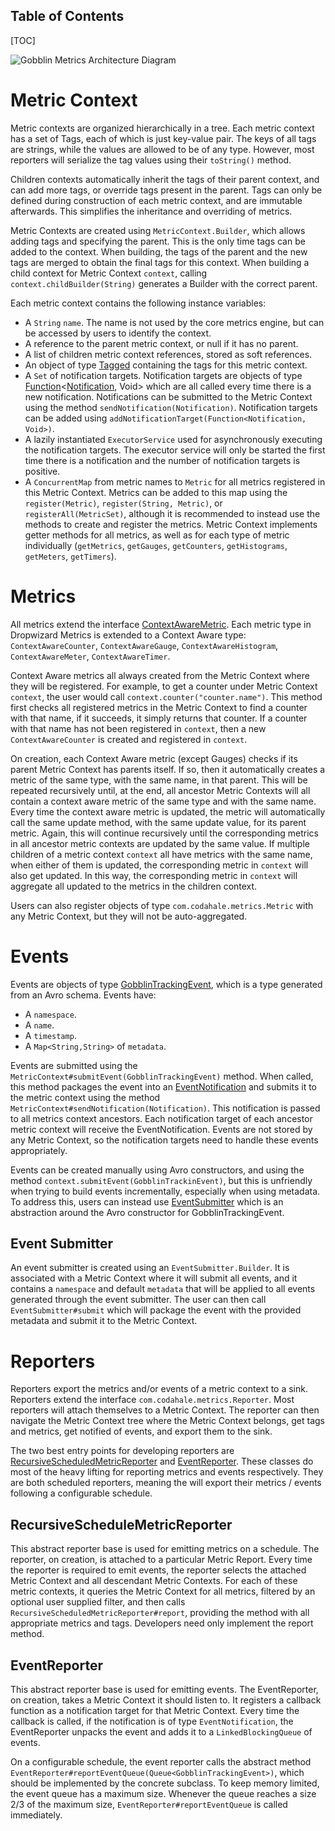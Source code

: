 Table of Contents
-----------------

[TOC]

![Gobblin Metrics Architecture Diagram](https://raw.githubusercontent.com/wiki/linkedin/gobblin/images/Gobblin-Metrics-Architecture.png)

Metric Context
==============

Metric contexts are organized hierarchically in a tree. Each metric context has a set of Tags, each of which is just key-value pair. The keys of all tags are strings, while the values are allowed to be of any type. However, most reporters will serialize the tag values using their `toString()` method.

Children contexts automatically inherit the tags of their parent context, and can add more tags, or override tags present in the parent. Tags can only be defined during construction of each metric context, and are immutable afterwards. This simplifies the inheritance and overriding of metrics. 

Metric Contexts are created using `MetricContext.Builder`, which allows adding tags and specifying the parent. This is the only time tags can be added to the context. When building, the tags of the parent and the new tags are merged to obtain the final tags for this context. When building a child context for Metric Context `context`, calling `context.childBuilder(String)` generates a Builder with the correct parent.

Each metric context contains the following instance variables:
* A `String` `name`. The name is not used by the core metrics engine, but can be accessed by users to identify the context.
* A reference to the parent metric context, or null if it has no parent.
* A list of children metric context references, stored as soft references.
* An object of type [Tagged](https://github.com/linkedin/gobblin/blob/master/gobblin-metrics/src/main/java/gobblin/metrics/Tagged.java) containing the tags for this metric context.
* A `Set` of notification targets. Notification targets are objects of type [Function](http://docs.guava-libraries.googlecode.com/git/javadoc/com/google/common/base/Function.html)<[Notification](https://github.com/linkedin/gobblin/blob/master/gobblin-metrics/src/main/java/gobblin/metrics/notification/Notification.java), Void> which are all called every time there is a new notification. Notifications can be submitted to the Metric Context using the method `sendNotification(Notification)`. Notification targets can be added using `addNotificationTarget(Function<Notification, Void>)`.
* A lazily instantiated `ExecutorService` used for asynchronously executing the notification targets. The executor service will only be started the first time there is a notification and the number of notification targets is positive.
* A `ConcurrentMap` from metric names to `Metric` for all metrics registered in this Metric Context. Metrics can be added to this map using the `register(Metric)`, `register(String, Metric)`, or `registerAll(MetricSet)`, although it is recommended to instead use the methods to create and register the metrics. Metric Context implements getter methods for all metrics, as well as for each type of metric individually (`getMetrics`, `getGauges`, `getCounters`, `getHistograms`, `getMeters`, `getTimers`).

Metrics
=======

All metrics extend the interface [ContextAwareMetric](https://github.com/linkedin/gobblin/blob/master/gobblin-metrics/src/main/java/gobblin/metrics/ContextAwareMetric.java). Each metric type in Dropwizard Metrics is extended to a Context Aware type: `ContextAwareCounter`, `ContextAwareGauge`, `ContextAwareHistogram`, `ContextAwareMeter`, `ContextAwareTimer`.

Context Aware metrics all always created from the Metric Context where they will be registered. For example, to get a counter under Metric Context `context`, the user would call `context.counter("counter.name")`. This method first checks all registered metrics in the Metric Context to find a counter with that name, if it succeeds, it simply returns that counter. If a counter with that name has not been registered in `context`, then a new `ContextAwareCounter` is created and registered in `context`.

On creation, each Context Aware metric (except Gauges) checks if its parent Metric Context has parents itself. If so, then it automatically creates a metric of the same type, with the same name, in that parent. This will be repeated recursively until, at the end, all ancestor Metric Contexts will all contain a context aware metric of the same type and with the same name. Every time the context aware metric is updated, the metric will automatically call the same update method, with the same update value, for its parent metric. Again, this will continue recursively until the corresponding metrics in all ancestor metric contexts are updated by the same value. If multiple children of a metric context `context` all have metrics with the same name, when either of them is updated, the corresponding metric in `context` will also get updated. In this way, the corresponding metric in `context` will aggregate all updated to the metrics in the children context.

Users can also register objects of type `com.codahale.metrics.Metric` with any Metric Context, but they will not be auto-aggregated.

Events
======

Events are objects of type [GobblinTrackingEvent](https://github.com/linkedin/gobblin/blob/master/gobblin-metrics/src/main/avro/GobblinTrackingEvent.avsc), which is a type generated from an Avro schema. Events have:
* A `namespace`.
* A `name`.
* A `timestamp`.
* A `Map<String,String>` of `metadata`.

Events are submitted using the `MetricContext#submitEvent(GobblinTrackingEvent)` method. When called, this method packages the event into an [EventNotification](https://github.com/linkedin/gobblin/blob/master/gobblin-metrics/src/main/java/gobblin/metrics/notification/EventNotification.java) and submits it to the metric context using the method `MetricContext#sendNotification(Notification)`. This notification is passed to all metrics context ancestors. Each notification target of each ancestor metric context will receive the EventNotification. Events are not stored by any Metric Context, so the notification targets need to handle these events appropriately.

Events can be created manually using Avro constructors, and using the method `context.submitEvent(GobblinTrackinEvent)`, but this is unfriendly when trying to build events incrementally, especially when using metadata. To address this, users can instead use [EventSubmitter](https://github.com/linkedin/gobblin/blob/master/gobblin-metrics/src/main/java/gobblin/metrics/event/EventSubmitter.java) which is an abstraction around the Avro constructor for GobblinTrackingEvent.

Event Submitter
---------------

An event submitter is created using an `EventSubmitter.Builder`. It is associated with a Metric Context where it will submit all events, and it contains a `namespace` and default `metadata` that will be applied to all events generated through the event submitter. The user can then call `EventSubmitter#submit` which will package the event with the provided metadata and submit it to the Metric Context.

Reporters
=========

Reporters export the metrics and/or events of a metric context to a sink. Reporters extend the interface `com.codahale.metrics.Reporter`. Most reporters will attach themselves to a Metric Context. The reporter can then navigate the Metric Context tree where the Metric Context belongs, get tags and metrics, get notified of events, and export them to the sink.

The two best entry points for developing reporters are [RecursiveScheduledMetricReporter](https://github.com/linkedin/gobblin/blob/master/gobblin-metrics/src/main/java/gobblin/metrics/reporter/RecursiveScheduledMetricReporter.java) and [EventReporter](https://github.com/linkedin/gobblin/blob/master/gobblin-metrics/src/main/java/gobblin/metrics/reporter/EventReporter.java). These classes do most of the heavy lifting for reporting metrics and events respectively. They are both scheduled reporters, meaning the will export their metrics / events following a configurable schedule.

RecursiveScheduleMetricReporter
-------------------------------

This abstract reporter base is used for emitting metrics on a schedule. The reporter, on creation, is attached to a particular Metric Report. Every time the reporter is required to emit events, the reporter selects the attached Metric Context and all descendant Metric Contexts. For each of these metric contexts, it queries the Metric Context for all metrics, filtered by an optional user supplied filter, and then calls `RecursiveScheduledMetricReporter#report`, providing the method with all appropriate metrics and tags. Developers need only implement the report method.

EventReporter
-------------

This abstract reporter base is used for emitting events. The EventReporter, on creation, takes a Metric Context it should listen to. It registers a callback function as a notification target for that Metric Context. Every time the callback is called, if the notification is of type `EventNotification`, the EventReporter unpacks the event and adds it to a `LinkedBlockingQueue` of events.

On a configurable schedule, the event reporter calls the abstract method `EventReporter#reportEventQueue(Queue<GobblinTrackingEvent>)`, which should be implemented by the concrete subclass. To keep memory limited, the event queue has a maximum size. Whenever the queue reaches a size 2/3 of the maximum size, `EventReporter#reportEventQueue` is called immediately.
